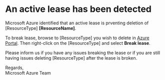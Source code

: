 ﻿<properties
pageTitle="ARM lease exist"
description="ARM lease exist"
infoBubbleText="An active lease has been detected"
service="microsoft.storage"
resource="storage"
authors="passaree"
displayOrder=""
articleId="Storagev2insights_DeletionARM_Lease"
diagnosticScenario="An active non page blob lease has been detected"
selfHelpType="diagnostics"
supportTopicIds=""
resourceTags="windows"
productPesIds=""
cloudEnvironments="public"
/>

# **An active lease has been detected**

<!--issueDescription-->
Microsoft Azure identified that an active lease is prventing deletion of <!--$ResourceType-->[ResourceType]<!--/$ResourceType--> **<!--$ResourceName-->[ResourceName]<!--/$ResourceName-->**.

To break lease, browse to <!--$ResourceType-->[ResourceType]<!--/$ResourceType--> you wish to delete in [Azure Portal](https://portal.azure.com). Then right-click on the <!--$ResourceType-->[ResourceType]<!--/$ResourceType-->  and select **Break lease**. 

Please inform us if you have any issues breaking the lease or if you are still having issues deleting <!--$ResourceType-->[ResourceType]<!--/$ResourceType--> after the lease is broken.<br>

Regards,<br>
Microsoft Azure Team
<!--/issueDescription-->